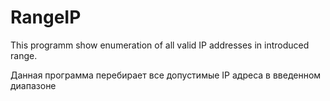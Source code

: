 # RangeIP
This programm show enumeration of all valid IP addresses in introduced range.

Данная программа перебирает все допустимые IP адреса в введенном диапазоне
